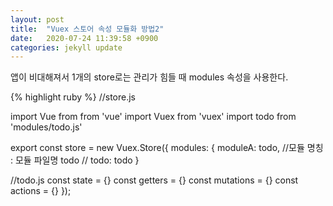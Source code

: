 ```yaml
---
layout: post
title:  "Vuex 스토어 속성 모듈화 방법2"
date:   2020-07-24 11:39:58 +0900
categories: jekyll update
---
```


앱이 비대해져서 1개의 store로는 관리가 힘들 때 modules 속성을 사용한다.

{% highlight ruby %}
//store.js

import Vue from from 'vue'
import Vuex from 'vuex'
import todo from 'modules/todo.js'

export const store = new Vuex.Store({
	modules: {
	moduleA: todo, //모듈 명칭 : 모듈 파일명
	todo // todo: todo
}

//todo.js
const state = {}
const getters = {}
const mutations = {}
const actions = {}
});

